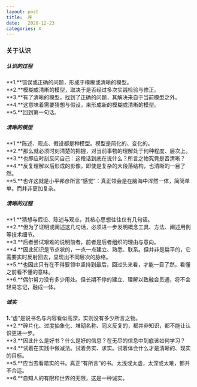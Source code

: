 ```yaml
---
layout: post
title:  序
date:   2020-12-23
categories: X
---
```


### 关于认识

##### 认识的过程

**1.**错误或正确的问题，形成于模糊或清晰的模型。  
**2.**模糊或清晰的模型，取决于是否经过多次实践检验与修正。  
**3.**有了清晰的模型，找到了正确的问题，其解决来自于当前模型之外。  
**4.**这意味着需要猜想与假设，来形成新的模糊或清晰的模型。  
**5.**回到第一句话。

##### 清晰的模型

**1.**陈述、观点、假设都是种模型。模型是简化的、变化的。  
**2.**那么就必须时刻清楚的把握，对当前事物的理解处于何种程度、层次上。  
**3.**也即应时刻反问自己：这段话到底在说什么？所言之物究竟是否清晰？  
**4.**反复理解以后形成的影像，即使是复杂的大段落结构，也清晰的一目了然。  
**5.**也许这就是小平邦彦所言“感觉”：真正领会是在脑海中浑然一体，简简单单。而并非更加复杂。

##### 清晰的过程

**1.**猜想与假设、陈述与观点，其核心思想往往仅有几句话。  
**2.**但为了证明或阐述这几句话，必须进一步发明概念工具、方法、阐述用例等技术细节。  
**3.**后者尝试艰难的说明前者，前者是后者组织的理由与意向。  
**4.**因此知识是节点状的，一点一点建立、熟悉、联系。但并非是扁平的，它需要实时反射回去，显现出不同层次的脉络。  
**5.**也因此只有在不得要领中坚持到最后，回过头来看，才能一目了然，看懂之前看不懂的意味。  
**6.**偶尔努力没有多少用处。但长期不停的建立、理解以致融会贯通，将不会轻易忘记，融成一体。

##### 诚实

**1.**“虚”是说书名与内容看似高深，实则没有多少所言之物。  
**2.**碎片化、过度抽象化、堆砌名称、同义反复的，都并非知识，都不能让认识更进一步。  
**3.**因此什么是好书？什么是好的信息？在无尽的信息中到底该如何学习？  
**4.**试着在实践中做减法。试着务实、求实。试着体会什么才是清晰的、现实的目标。  
**5.**应当去看踏实的书，真正“有所言”的书。太浅或太虚，太深或太难，都并不合适。  
**6.**自知人的有限和世界的无限，这是一种诚实。